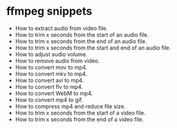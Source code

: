 # ffmpeg snippets

- How to extract audio from video file.
- How to trim x seconds from the start of an audio file.
- How to trim x seconds from the end of an audio file.
- How to trim x seconds from the start and end of an audio file.
- How to adjust audio volume.
- How to remove audio from video.
- How to convert mov to mp4.
- How to convert mkv to mp4.
- How to convert avi to mp4.
- How to convert flv to mp4.
- How to convert WebM to mp4.
- How to convert mp4 to gif.
- How to compress mp4 and reduce file size.
- How to trim x seconds from the start of a video file.
- How to trim x seconds from the end of a video file.
